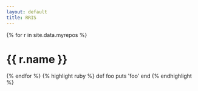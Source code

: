 ```yaml
---
layout: default
title: RRIS
---
```

{% for r in site.data.myrepos %}
# {{  r.name }}
{% endfor %}
{% highlight ruby %}
def foo
  puts 'foo'
end
{% endhighlight %}
